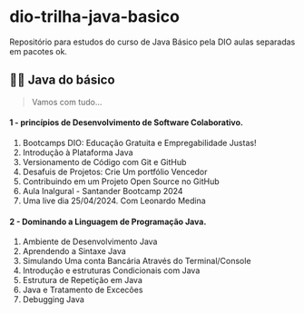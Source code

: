 # dio-trilha-java-basico
Repositório para estudos do curso de Java Básico pela DIO
aulas separadas em pacotes ok.

## 👨‍💻 Java do básico
> Vamos com tudo...

#### 1 - princípios de Desenvolvimento de Software Colaborativo.
1. Bootcamps DIO: Educação Gratuita e Empregabilidade Justas!
2. Introdução à Plataforma Java
3. Versionamento de Código com Git e GitHub
4. Desafuis de Projetos: Crie Um portfólio Vencedor
5. Contribuindo em um Projeto Open Source no GitHub
6. Aula Inalgural - Santander Bootcamp 2024
7. Uma live dia 25/04/2024. Com Leonardo Medina

#### 2 - Dominando a Linguagem de Programação Java.
1. Ambiente de Desenvolvimento Java
2. Aprendendo a Sintaxe Java
3. Simulando Uma conta Bancária Através do Terminal/Console
4. Introdução e estruturas Condicionais com Java
5. Estrutura de Repetição em Java
6. Java e Tratamento de Excecões
7. Debugging Java

